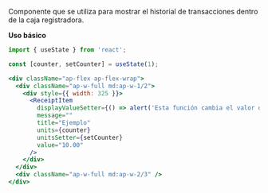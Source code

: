 Componente que se utiliza para mostrar el historial de transacciones dentro de la caja registradora.

**Uso básico**

```jsx
import { useState } from 'react';

const [counter, setCounter] = useState(1);

<div className="ap-flex ap-flex-wrap">
  <div className="ap-w-full md:ap-w-1/2">
    <div style={{ width: 325 }}>
      <ReceiptItem
        displayValueSetter={() => alert('Esta función cambia el valor del Display a 0.')}
        message=""
        title="Ejemplo"
        units={counter}
        unitsSetter={setCounter}
        value="10.00"
      />
    </div>
  </div>
  <div className="ap-w-full md:ap-w-2/3" />
</div>
```